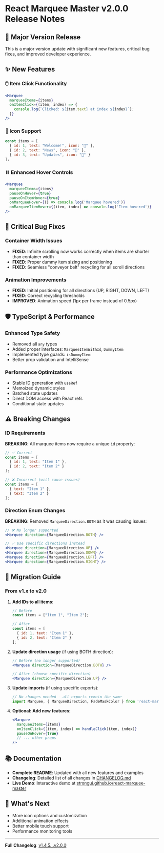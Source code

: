 # React Marquee Master v2.0.0 Release Notes

## 🎉 Major Version Release

This is a major version update with significant new features, critical bug fixes, and improved developer experience.

## ✨ New Features

### 🖱️ Item Click Functionality

```jsx
<Marquee
  marqueeItems={items}
  onItemClick={(item, index) => {
    console.log(`Clicked: ${item.text} at index ${index}`);
  }}
/>
```

### 🎨 Icon Support

```jsx
const items = [
  { id: 1, text: "Welcome!", icon: "🎉" },
  { id: 2, text: "News", icon: "📰" },
  { id: 3, text: "Updates", icon: "🔔" }
];
```

### ⏸️ Enhanced Hover Controls

```jsx
<Marquee
  marqueeItems={items}
  pauseOnHover={true}
  pauseOnItemHover={true}
  onMarqueeHover={() => console.log('Marquee hovered')}
  onMarqueeItemHover={(item, index) => console.log('Item hovered')}
/>
```

## 🐛 Critical Bug Fixes

### Container Width Issues

- **FIXED**: Infinite scrolling now works correctly when items are shorter than container width
- **FIXED**: Proper dummy item sizing and positioning
- **FIXED**: Seamless "conveyor belt" recycling for all scroll directions

### Animation Improvements

- **FIXED**: Initial positioning for all directions (UP, RIGHT, DOWN, LEFT)
- **FIXED**: Correct recycling thresholds
- **IMPROVED**: Animation speed (1px per frame instead of 0.5px)

## 🛡️ TypeScript & Performance

### Enhanced Type Safety

- Removed all `any` types
- Added proper interfaces: `MarqueeItemWithId`, `DummyItem`
- Implemented type guards: `isDummyItem`
- Better prop validation and IntelliSense

### Performance Optimizations

- Stable ID generation with `useRef`
- Memoized dynamic styles
- Batched state updates
- Direct DOM access with React refs
- Conditional state updates

## ⚠️ Breaking Changes

### ID Requirements

**BREAKING**: All marquee items now require a unique `id` property:

```jsx
// ✅ Correct
const items = [
  { id: 1, text: "Item 1" },
  { id: 2, text: "Item 2" }
];

// ❌ Incorrect (will cause issues)
const items = [
  { text: "Item 1" },
  { text: "Item 2" }
];
```

### Direction Enum Changes

**BREAKING**: Removed `MarqueeDirection.BOTH` as it was causing issues:

```jsx
// ❌ No longer supported
<Marquee direction={MarqueeDirection.BOTH} />

// ✅ Use specific directions instead
<Marquee direction={MarqueeDirection.UP} />
<Marquee direction={MarqueeDirection.DOWN} />
<Marquee direction={MarqueeDirection.LEFT} />
<Marquee direction={MarqueeDirection.RIGHT} />
```

## 🚀 Migration Guide

### From v1.x to v2.0

1. **Add IDs to all items**:

   ```jsx
   // Before
   const items = ["Item 1", "Item 2"];

   // After
   const items = [
     { id: 1, text: "Item 1" },
     { id: 2, text: "Item 2" }
   ];
   ```

2. **Update direction usage** (if using BOTH direction):

   ```jsx
   // Before (no longer supported)
   <Marquee direction={MarqueeDirection.BOTH} />

   // After (choose specific direction)
   <Marquee direction={MarqueeDirection.UP} />
   ```

3. **Update imports** (if using specific exports):

   ```jsx
   // No changes needed - all exports remain the same
   import Marquee, { MarqueeDirection, FadeMaskColor } from 'react-marquee-master';
   ```

4. **Optional: Add new features**:

   ```jsx
   <Marquee
     marqueeItems={items}
     onItemClick={(item, index) => handleClick(item, index)}
     pauseOnHover={true}
     // ... other props
   />
   ```

## 📚 Documentation

- **Complete README**: Updated with all new features and examples
- **Changelog**: Detailed list of all changes in [CHANGELOG.md](CHANGELOG.md)
- **Live Demo**: Interactive demo at [strongui.github.io/react-marquee-master](https://strongui.github.io/react-marquee-master)

## 🎯 What's Next

- More icon options and customization
- Additional animation effects
- Better mobile touch support
- Performance monitoring tools

---

**Full Changelog**: [v1.4.5...v2.0.0](https://github.com/strongui/react-marquee-master/compare/v1.4.5...v2.0.0)
